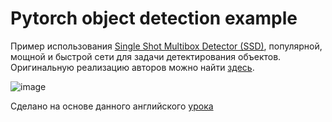 # Pytorch object detection example

Пример использования [Single Shot Multibox Detector (SSD)](https://arxiv.org/abs/1512.02325), популярной, мощной и быстрой сети для задачи детектирования объектов. Оригинальную реализацию авторов можно найти [здесь](https://github.com/weiliu89/caffe/tree/ssd).

![image](https://user-images.githubusercontent.com/10896010/140380539-75d3c08c-1044-4122-935b-d40fe982ff32.png)


Сделано на основе данного английского [урока](https://github.com/sgrvinod/a-PyTorch-Tutorial-to-Object-Detection) 
